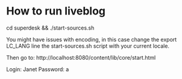 # How to run liveblog

cd superdesk && ./start-sources.sh

You might have issues with encoding, in this case change the export
LC_LANG line the start-sources.sh script with your current locale.

Then go to: http://localhost:8080/content/lib/core/start.html

Login: Janet
Password: a
